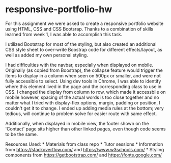 # responsive-portfolio-hw

For this assignment we were asked to create a responsive portfolio website using HTML, CSS and CSS Bootsrap. Thanks to a combination of skills learned from week 1, I was able to accomplish this task.

I utilized Bootstrap for most of the styling, but also created an additional CSS style sheet to over-write Boostrap code for different effects/layout, as well as added my own personal styling. 

I had difficulties with the navbar, especially when displayed on mobile. Originally (as copied from Boostrap), the collapse feature would trigger the items to display in a column when seen on 500px or smaller, and were not fully accessible to select. Using dev tools in Chrome, I was able to identify where this element lived in the page and the corresponding class to use in CSS. I changed the display from column to row, which made it accessbile on mobile however, spacing of the actual words is too close together and no matter what I tried with display-flex options, margin, padding or position, I couldn't get it to change. I ended up adding media rules at the bottom; very tedious, will continue to problem solve for easier route with same effect.

Additionally, when displayed in mobile view, the footer shown on the 'Contact' page sits higher than other linked pages, even though code seems to be the same. 


Resources Used:
    * Materials from class repo
    * Tutor sessions
    * Information from https://stackoverflow.com/ and https://www.w3schools.com/
    * Styling components from https://getbootstrap.com/ and https://fonts.google.com/
